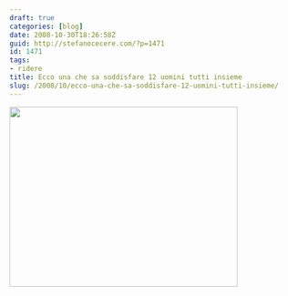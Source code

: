 ```yaml
---
draft: true
categories: [blog]
date: 2008-10-30T18:26:58Z
guid: http://stefanocecere.com/?p=1471
id: 1471
tags:
- ridere
title: Ecco una che sa soddisfare 12 uomini tutti insieme
slug: /2008/10/ecco-una-che-sa-soddisfare-12-uomini-tutti-insieme/
---
```


<img class="aligncenter size-full wp-image-1472" title="donna-che-soddisfa-12-uomini" src="http://stefanocecere.com/wp-content/uploads/sites/3/2008/10/donna-che-soddisfa-12-uomini.jpg" alt="" width="400" height="316" srcset="http://stefanocecere.com/wp-content/uploads/sites/3/2008/10/donna-che-soddisfa-12-uomini.jpg 400w, http://stefanocecere.com/wp-content/uploads/sites/3/2008/10/donna-che-soddisfa-12-uomini-300x237.jpg 300w" sizes="(max-width: 400px) 100vw, 400px" />